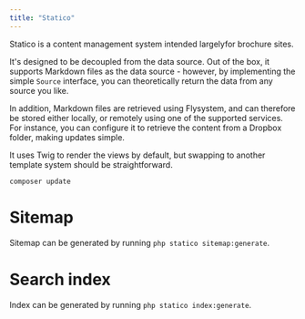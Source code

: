 ```yaml
---
title: "Statico"
---
```


Statico is a content management system intended largelyfor brochure sites.

It's designed to be decoupled from the data source. Out of the box, it supports Markdown files as the data source - however, by implementing the simple `Source` interface, you can theoretically return the data from any source you like.

In addition, Markdown files are retrieved using Flysystem, and can therefore be stored either locally, or remotely using one of the supported services. For instance, you can configure it to retrieve the content from a Dropbox folder, making updates simple.

It uses Twig to render the views by default, but swapping to another template system should be straightforward.

```
composer update
```

Sitemap
=======

Sitemap can be generated by running `php statico sitemap:generate`.

Search index
============

Index can be generated by running `php statico index:generate`.
